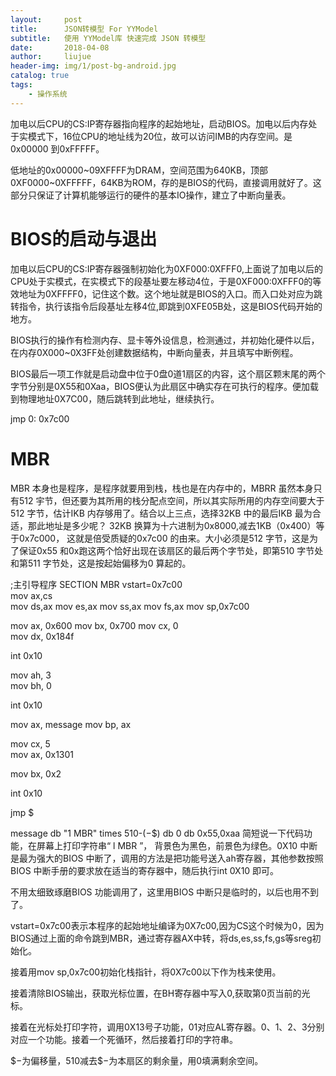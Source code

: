 ```yaml
---
layout:     post
title:      JSON转模型 For YYModel
subtitle:   使用 YYModel库 快速完成 JSON 转模型
date:       2018-04-08
author:     liujue
header-img: img/1/post-bg-android.jpg
catalog: true
tags:
    - 操作系统
---
```


加电以后CPU的CS:IP寄存器指向程序的起始地址，启动BIOS。加电以后内存处于实模式下，16位CPU的地址线为20位，故可以访问IMB的内存空间。是0x00000 到0xFFFFF。

低地址的0x00000~09XFFFF为DRAM，空间范围为640KB，顶部0XF0000~0XFFFFF，64KB为ROM，存的是BIOS的代码，直接调用就好了。这部分只保证了计算机能够运行的硬件的基本IO操作，建立了中断向量表。

# BIOS的启动与退出

加电以后CPU的CS:IP寄存器强制初始化为0XF000:0XFFF0,上面说了加电以后的CPU处于实模式，在实模式下的段基址要左移动4位，于是0XF000:0XFFF0的等效地址为0XFFFF0，记住这个数。这个地址就是BIOS的入口。而入口处对应为跳转指令，执行该指令后段基址左移4位,即跳到0XFE05B处，这是BIOS代码开始的地方。

BIOS执行的操作有检测内存、显卡等外设信息，检测通过，并初始化硬件以后，在内存0X000~0X3FF处创建数据结构，中断向量表，并且填写中断例程。

BIOS最后一项工作就是启动盘中位于0盘0道1扇区的内容，这个扇区颗末尾的两个字节分别是0X55和0Xaa，BIOS便认为此扇区中确实存在可执行的程序。便加载到物理地址0X7C00，随后跳转到此地址，继续执行。

jmp 0: 0x7c00
# MBR

MBR 本身也是程序，是程序就要用到栈，栈也是在内存中的，MBRR 虽然本身只有512 宇节，但还要为其所用的栈分配点空间，所以其实际所用的内存空间要大于512 字节，估计IKB 内存够用了。结合以上三点，选择32KB 中的最后IKB 最为合适，那此地址是多少呢？ 32KB 换算为十六进制为0x8000,减去1KB（0x400）等于0x7c000，
这就是倍受质疑的0x7c00 的由来。大小必须是512 字节，这是为了保证0x55 和0x跑这两个恰好出现在该扇区的最后两个字节处，即第510 字节处和第511 字节处，这是按起始偏移为0 算起的。

;主引导程序 
SECTION MBR vstart=0x7c00         
   mov ax,cs      
   mov ds,ax
   mov es,ax
   mov ss,ax
   mov fs,ax
   mov sp,0x7c00

   mov     ax, 0x600
   mov     bx, 0x700
   mov     cx, 0           
   mov     dx, 0x184f	  	
		  
   int     0x10          

   mov ah, 3	
   mov bh, 0	

   int 0x10	

   mov ax, message 
   mov bp, ax		

   mov cx, 5		
   mov ax, 0x1301	
			
   mov bx, 0x2		

   int 0x10		

   jmp $

   message db "1 MBR"
   times 510-($-$$) db 0
   db 0x55,0xaa
简短说一下代码功能，在屏幕上打印字符串“ l MBR ”， 背景色为黑色，前景色为绿色。0X10 中断是最为强大的BIOS 中断了，调用的方法是把功能号送入ah寄存器，其他参数按照BIOS 中断手册的要求放在适当的寄存器中，随后执行int 0X10 即可。

不用太细致琢磨BIOS 功能调用了，这里用BIOS 中断只是临时的，以后也用不到了。

vstart=0x7c00表示本程序的起始地址编译为0X7c00,因为CS这个时候为0，因为BIOS通过上面的命令跳到MBR，通过寄存器AX中转，将ds,es,ss,fs,gs等sreg初始化。

接着用mov sp,0x7c00初始化栈指针，将0X7c00以下作为栈来使用。

接着清除BIOS输出，获取光标位置，在BH寄存器中写入0,获取第0页当前的光标。

接着在光标处打印字符，调用0X13号子功能，01对应AL寄存器。0、1、2、3分别对应一个功能。接着一个死循环，然后接着打印的字符串。

$$-$为偏移量，510减去$$-$为本扇区的剩余量，用0填满剩余空间。